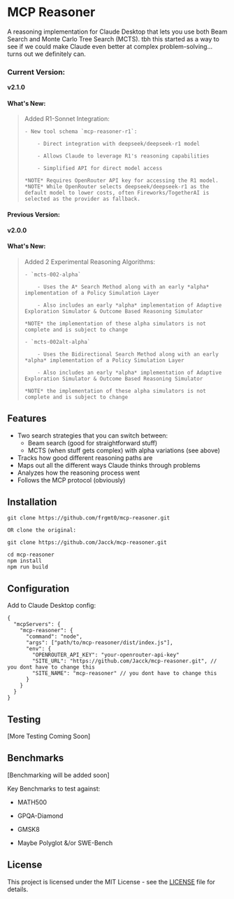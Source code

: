 # MCP Reasoner
A reasoning implementation for Claude Desktop that lets you use both Beam Search and Monte Carlo Tree Search (MCTS). tbh this started as a way to see if we could make Claude even better at complex problem-solving... turns out we definitely can.

### Current Version:
**v2.1.0**

#### What's New:

> Added R1-Sonnet Integration:
>
>     - New tool schema `mcp-reasoner-r1`:
>
>         - Direct integration with deepseek/deepseek-r1 model
>
>         - Allows Claude to leverage R1's reasoning capabilities
>
>         - Simplified API for direct model access
>
>     *NOTE* Requires OpenRouter API key for accessing the R1 model.
>     *NOTE* While OpenRouter selects deepseek/deepseek-r1 as the default model to lower costs, often Fireworks/TogetherAI is selected as the provider as fallback.

#### Previous Version:
**v2.0.0**

#### What's New:

> Added 2 Experimental Reasoning Algorithms:
>
>     - `mcts-002-alpha`
>
>         - Uses the A* Search Method along with an early *alpha* implementation of a Policy Simulation Layer
>
>         - Also includes an early *alpha* implementation of Adaptive Exploration Simulator & Outcome Based Reasoning Simulator
>
>     *NOTE* the implementation of these alpha simulators is not complete and is subject to change
>
>     - `mcts-002alt-alpha`
>
>         - Uses the Bidirectional Search Method along with an early *alpha* implementation of a Policy Simulation Layer
>
>         - Also includes an early *alpha* implementation of Adaptive Exploration Simulator & Outcome Based Reasoning Simulator
>
>     *NOTE* the implementation of these alpha simulators is not complete and is subject to change


## Features
- Two search strategies that you can switch between:
   - Beam search (good for straightforward stuff)
   - MCTS (when stuff gets complex) with alpha variations (see above)
- Tracks how good different reasoning paths are
- Maps out all the different ways Claude thinks through problems
- Analyzes how the reasoning process went
- Follows the MCP protocol (obviously)

## Installation
```
git clone https://github.com/frgmt0/mcp-reasoner.git

OR clone the original:

git clone https://github.com/Jacck/mcp-reasoner.git

cd mcp-reasoner
npm install
npm run build
```

## Configuration
Add to Claude Desktop config:
```
{
  "mcpServers": {
    "mcp-reasoner": {
      "command": "node",
      "args": ["path/to/mcp-reasoner/dist/index.js"],
      "env": {
        "OPENROUTER_API_KEY": "your-openrouter-api-key"
        "SITE_URL": "https://github.com/Jacck/mcp-reasoner.git", // you dont have to change this
        "SITE_NAME": "mcp-reasoner" // you dont have to change this
      }
    }
  }
}
```

## Testing

[More Testing Coming Soon]

## Benchmarks

[Benchmarking will be added soon]

Key Benchmarks to test against:

- MATH500

- GPQA-Diamond

- GMSK8

- Maybe Polyglot &/or SWE-Bench

## License
This project is licensed under the MIT License - see the [LICENSE](LICENSE) file for details.
